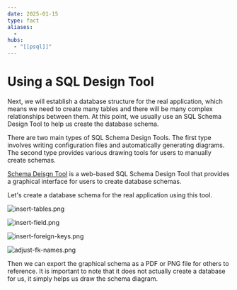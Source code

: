 ```yaml
---
date: 2025-01-15
type: fact
aliases:
  -
hubs:
  - "[[psql]]"
---
```


# Using a SQL Design Tool

Next, we will establish a database structure for the real application, which means we need to create many tables and there will be many complex relationships between them. At this point, we usually use an SQL Schema Design Tool to help us create the database schema.

There are two main types of SQL Schema Design Tools. The first type involves writing configuration files and automatically generating diagrams. The second type provides various drawing tools for users to manually create schemas.

[Schema Deisgn Tool](https://sql.toad.cz/)  is a web-based SQL Schema Design Tool that provides a graphical interface for users to create database schemas. 

Let's create a database schema for the real application using this tool.


![insert-tables.png](../assets/imgs/insert-tables.png)


![insert-field.png](../assets/imgs/insert-field.png)

![insert-foreign-keys.png](../assets/imgs/insert-foreign-keys.png)

![adjust-fk-names.png](../assets/imgs/adjust-fk-names.png)


Then we can export the graphical schema as a PDF or PNG file for others to reference. It is important to note that it does not actually create a database for us, it simply helps us draw the schema diagram.
